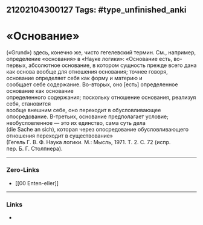 21202104300127
Tags: #type_unfinished_anki
---
# «Основание» 

(«Grund») здесь, конечно же, чисто гегелевский термин. См., например, определение «основания» в «Науке логики»: «Основание есть, во-первых, абсолютное основание, в котором сущность прежде всего дана как основа вообще для отношения основания; точнее говоря, основание определяет себя как форму и материю и  <br>сообщает себе содержание. Во-вторых, оно [есть] определенное основание как основание <br>определенного содержания; поскольку отношение основания, реализуя себя, становится <br>вообще внешним себе, оно переходит в обусловливающее опосредование. В-третьих, основание предполагает условие; необусловленное — это их единство, сама суть дела <br>(die Sache an sich), которая через опосредование обусловливающего отношения переходит в существование» <br>(Гегель Г. В. Ф. Наука логики. М.: Мысль, 1971. Т. 2. С. 72 (испр. <br>пер. Б. Г. Столпнера). 

---
### Zero-Links
- [[00 Enten-eller]]
---
### Links
-